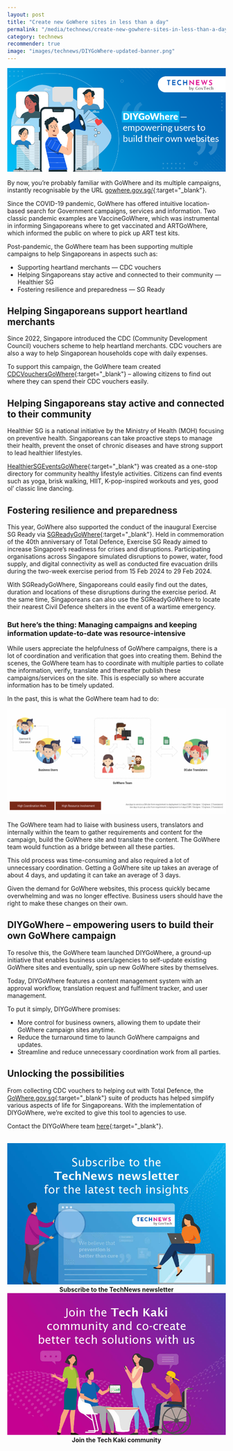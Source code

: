 ```yaml
---
layout: post
title: "Create new GoWhere sites in less than a day"
permalink: "/media/technews/create-new-gowhere-sites-in-less-than-a-day"
category: technews
recommender: true
image: "images/technews/DIYGoWhere-updated-banner.png"
---
```


![DIYGoWhere: Empowering users to build their own websites](/images/technews/DIYGoWhere-updated-banner.png)

By now, you’re probably familiar with GoWhere and its multiple campaigns, instantly recognisable by the URL [gowhere.gov.sg/](https://www.gowhere.gov.sg/){:target="_blank"}.

Since the COVID-19 pandemic, GoWhere has offered intuitive location-based search for Government campaigns, services and information. Two classic pandemic examples are VaccineGoWhere, which was instrumental in informing Singaporeans where to get vaccinated and ARTGoWhere, which informed the public on where to pick up ART test kits.

Post-pandemic, the GoWhere team has been supporting multiple campaigns to help Singaporeans in aspects such as:

- Supporting heartland merchants — CDC vouchers
- Helping Singaporeans stay active and connected to their community — Healthier SG
- Fostering resilience and preparedness — SG Ready

## Helping Singaporeans support heartland merchants

Since 2022, Singapore introduced the CDC (Community Development Council) vouchers scheme to help heartland merchants. CDC vouchers are also a way to help Singaporean households cope with daily expenses.

To support this campaign, the GoWhere team created [CDCVouchersGoWhere](https://www.gowhere.gov.sg/cdcvouchers){:target="_blank"} – allowing citizens to find out where they can spend their CDC vouchers easily.

## Helping Singaporeans stay active and connected to their community

Healthier SG is a national initiative by the Ministry of Health (MOH) focusing on preventive health. Singaporeans can take proactive steps to manage their health, prevent the onset of chronic diseases and have strong support to lead healthier lifestyles.

[HealthierSGEventsGoWhere](https://www.gowhere.gov.sg/hsgevents/){:target="_blank"} was created as a one-stop directory for community healthy lifestyle activities. Citizens can find events such as yoga, brisk walking, HIIT, K-pop-inspired workouts and yes, good ol’ classic line dancing.

## Fostering resilience and preparedness 

This year, GoWhere also supported the conduct of the inaugural Exercise SG Ready via [SGReadyGoWhere](https://www.gowhere.gov.sg/sgready/){:target="_blank"}. Held in commemoration of the 40th anniversary of Total Defence, Exercise SG Ready aimed to increase Singapore’s readiness for crises and disruptions. Participating organisations across Singapore simulated disruptions to power, water, food supply, and digital connectivity as well as conducted fire evacuation drills during the two-week exercise period from 15 Feb 2024 to 29 Feb 2024.

With SGReadyGoWhere, Singaporeans could easily find out the dates, duration and locations of these disruptions during the exercise period. At the same time, Singaporeans can also use the SGReadyGoWhere to locate their nearest Civil Defence shelters in the event of a wartime emergency.

### But here’s the thing: Managing campaigns and keeping information update-to-date was resource-intensive

While users appreciate the helpfulness of GoWhere campaigns, there is a lot of coordination and verification that goes into creating them. Behind the scenes, the GoWhere team has to coordinate with multiple parties to collate the information, verify, translate and thereafter publish these campaigns/services on the site. This is especially so where accurate information has to be timely updated.

In the past, this is what the GoWhere team had to do:

![Process of creating a GoWhere website in the past](/images/technews/DIYGoWhere-article-infographic.jpg)

The GoWhere team had to liaise with business users, translators and internally within the team to gather requirements and content for the campaign, build the GoWhere site and translate the content. The GoWhere team would function as a bridge between all these parties.

This old process was time-consuming and also required a lot of unnecessary coordination. Getting a GoWhere site up takes an average of about 4 days, and updating it can take an average of 3 days.

Given the demand for GoWhere websites, this process quickly became overwhelming and was no longer effective. Business users should have the right to make these changes on their own.

## DIYGoWhere – empowering users to build their own GoWhere campaign 

To resolve this, the GoWhere team launched DIYGoWhere, a ground-up initiative that enables business users/agencies to self-update existing GoWhere sites and eventually, spin up new GoWhere sites by themselves.

Today, DIYGoWhere features a content management system with an approval workflow, translation request and fulfilment tracker, and user management.

To put it simply, DIYGoWhere promises: 

- More control for business owners, allowing them to update their GoWhere campaign sites anytime.
- Reduce the turnaround time to launch GoWhere campaigns and updates.
- Streamline and reduce unnecessary coordination work from all parties.

## Unlocking the possibilities

From collecting CDC vouchers to helping out with Total Defence, the [GoWhere.gov.sg](https://www.gowhere.gov.sg/){:target="_blank"} suite of products has helped simplify various aspects of life for Singaporeans. With the implementation of DIYGoWhere, we’re excited to give this tool to agencies to use. 

Contact the DIYGoWhere team [here](https://form.gov.sg/#!/62e37ff33074e40012f51a8c){:target="_blank"}.







<br>

<div class="row">
  <div class="col" style="text-align: center">
    <a href="https://go.gov.sg/tnblog-to-tnsub" target="_blank">	 	    
      <img src="/images/technews/TN_footer.png" alt="Subscribe to the TechNews newsletter" /></a>
    <figcaption><b>Subscribe to the TechNews newsletter</b></figcaption>
  </div>

  <div class="col" style="text-align: center">
    <a href="https://go.gov.sg/tnblog-to-tkcommunity" target="_blank">		  
      <img src="/images/technews/TK_footer.png" alt="Join the Tech Kaki community" /></a>
    <figcaption><b>Join the Tech Kaki community</b></figcaption>
  </div>
